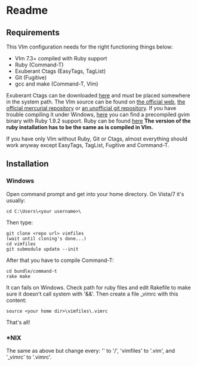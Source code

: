 Readme
=============

## Requirements
This VIm configuration needs for the right functioning things below:

- VIm 7.3+ compiled with Ruby support
- Ruby (Command-T)
- Exuberant Ctags (EasyTags, TagList)
- Git (Fugitive)
- gcc and make (Command-T, VIm)

Exuberant Ctags can be downloaded [here](http://ctags.sourceforge.net/) and
must be placed somewhere in the system path. The VIm source can be found on
[the official web](http://www.vim.org/download.php), [the official mercurial
repository](https://vim.googlecode.com/hg/) or [an unofficial git
repository](https://github.com/b4winckler/vim.git). If you have trouble
compiling it under Windows,
[here](http://cloud.github.com/downloads/codito/vim-config/gvim.win32.7.3.89.zip)
you can find a precompiled gvim binary with Ruby 1.9.2 support. Ruby can be
found [here](http://rubyinstaller.org/downloads/) **The version of the ruby
installation has to be the same as is compiled in VIm.**

If you have only VIm without Ruby, Git or Ctags, almost everything should work anyway 
except EasyTags, TagList, Fugitive and Command-T.

## Installation
### Windows
Open command prompt and get into your home directory. On Vista/7 it's usually:

    cd C:\Users\<your username>\

Then type:

    git clone <repo url> vimfiles
    (wait until cloning's done...)
    cd vimfiles
    git submodule update --init

After that you have to compile Command-T:

    cd bundle/command-t
    rake make

It can fails on Windows. Check path for ruby files and edit Rakefile to make sure
it doesn't call system with '&&'. Then create a file <your home dir>\_vimrc with
this content:

    source <your home dir>\vimfiles\.vimrc

That's all!

### *NIX
The same as above but change every: '\' to '/', 'vimfiles' to '.vim', and '\_vimrc' to '.vimrc'.
